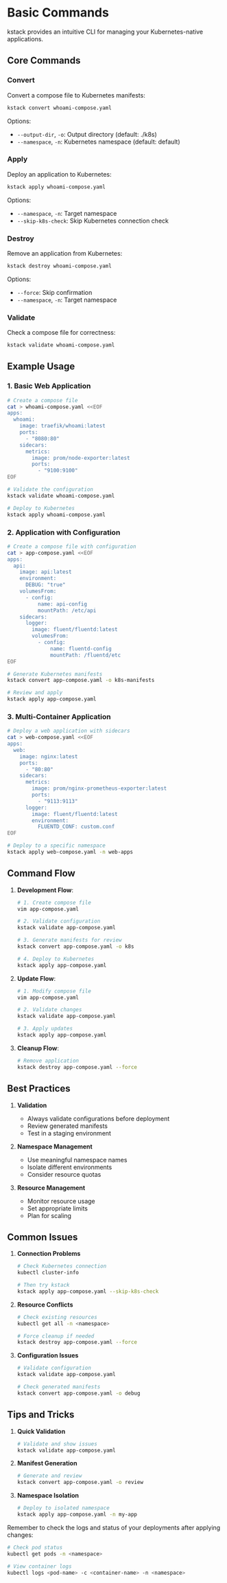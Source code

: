# Basic Commands

kstack provides an intuitive CLI for managing your Kubernetes-native applications.

## Core Commands

### Convert
Convert a compose file to Kubernetes manifests:
```bash
kstack convert whoami-compose.yaml
```

Options:
- `--output-dir`, `-o`: Output directory (default: ./k8s)
- `--namespace`, `-n`: Kubernetes namespace (default: default)

### Apply
Deploy an application to Kubernetes:
```bash
kstack apply whoami-compose.yaml
```

Options:
- `--namespace`, `-n`: Target namespace
- `--skip-k8s-check`: Skip Kubernetes connection check

### Destroy
Remove an application from Kubernetes:
```bash
kstack destroy whoami-compose.yaml
```

Options:
- `--force`: Skip confirmation
- `--namespace`, `-n`: Target namespace

### Validate
Check a compose file for correctness:
```bash
kstack validate whoami-compose.yaml
```

## Example Usage

### 1. Basic Web Application
```bash
# Create a compose file
cat > whoami-compose.yaml <<EOF
apps:
  whoami:
    image: traefik/whoami:latest
    ports:
      - "8080:80"
    sidecars:
      metrics:
        image: prom/node-exporter:latest
        ports:
          - "9100:9100"
EOF

# Validate the configuration
kstack validate whoami-compose.yaml

# Deploy to Kubernetes
kstack apply whoami-compose.yaml
```

### 2. Application with Configuration
```bash
# Create a compose file with configuration
cat > app-compose.yaml <<EOF
apps:
  api:
    image: api:latest
    environment:
      DEBUG: "true"
    volumesFrom:
      - config:
          name: api-config
          mountPath: /etc/api
    sidecars:
      logger:
        image: fluent/fluentd:latest
        volumesFrom:
          - config:
              name: fluentd-config
              mountPath: /fluentd/etc
EOF

# Generate Kubernetes manifests
kstack convert app-compose.yaml -o k8s-manifests

# Review and apply
kstack apply app-compose.yaml
```

### 3. Multi-Container Application
```bash
# Deploy a web application with sidecars
cat > web-compose.yaml <<EOF
apps:
  web:
    image: nginx:latest
    ports:
      - "80:80"
    sidecars:
      metrics:
        image: prom/nginx-prometheus-exporter:latest
        ports:
          - "9113:9113"
      logger:
        image: fluent/fluentd:latest
        environment:
          FLUENTD_CONF: custom.conf
EOF

# Deploy to a specific namespace
kstack apply web-compose.yaml -n web-apps
```

## Command Flow

1. **Development Flow**:
   ```bash
   # 1. Create compose file
   vim app-compose.yaml

   # 2. Validate configuration
   kstack validate app-compose.yaml

   # 3. Generate manifests for review
   kstack convert app-compose.yaml -o k8s

   # 4. Deploy to Kubernetes
   kstack apply app-compose.yaml
   ```

2. **Update Flow**:
   ```bash
   # 1. Modify compose file
   vim app-compose.yaml

   # 2. Validate changes
   kstack validate app-compose.yaml

   # 3. Apply updates
   kstack apply app-compose.yaml
   ```

3. **Cleanup Flow**:
   ```bash
   # Remove application
   kstack destroy app-compose.yaml --force
   ```

## Best Practices

1. **Validation**
   - Always validate configurations before deployment
   - Review generated manifests
   - Test in a staging environment

2. **Namespace Management**
   - Use meaningful namespace names
   - Isolate different environments
   - Consider resource quotas

3. **Resource Management**
   - Monitor resource usage
   - Set appropriate limits
   - Plan for scaling

## Common Issues

1. **Connection Problems**
   ```bash
   # Check Kubernetes connection
   kubectl cluster-info

   # Then try kstack
   kstack apply app-compose.yaml --skip-k8s-check
   ```

2. **Resource Conflicts**
   ```bash
   # Check existing resources
   kubectl get all -n <namespace>

   # Force cleanup if needed
   kstack destroy app-compose.yaml --force
   ```

3. **Configuration Issues**
   ```bash
   # Validate configuration
   kstack validate app-compose.yaml

   # Check generated manifests
   kstack convert app-compose.yaml -o debug
   ```

## Tips and Tricks

1. **Quick Validation**
   ```bash
   # Validate and show issues
   kstack validate app-compose.yaml
   ```

2. **Manifest Generation**
   ```bash
   # Generate and review
   kstack convert app-compose.yaml -o review
   ```

3. **Namespace Isolation**
   ```bash
   # Deploy to isolated namespace
   kstack apply app-compose.yaml -n my-app
   ```

Remember to check the logs and status of your deployments after applying changes:
```bash
# Check pod status
kubectl get pods -n <namespace>

# View container logs
kubectl logs <pod-name> -c <container-name> -n <namespace>
```
